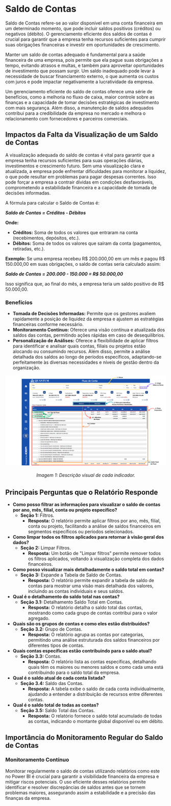 # Saldo de Contas

Saldo de Contas refere-se ao valor disponível em uma conta financeira em um determinado momento, que pode incluir saldos positivos (créditos) ou negativos (débito). O gerenciamento eficiente dos saldos de contas é crucial para garantir que a empresa tenha recursos suficientes para cumprir suas obrigações financeiras e investir em oportunidades de crescimento.

Manter um saldo de contas adequado é fundamental para a saúde financeira de uma empresa, pois permite que ela pague suas obrigações a tempo, evitando atrasos e multas, e também para aproveitar oportunidades de investimento que possam surgir. Um saldo inadequado pode levar à necessidade de buscar financiamento externo, o que aumenta os custos com juros e pode impactar negativamente a lucratividade da empresa.

Um gerenciamento eficiente do saldo de contas oferece uma série de benefícios, como a melhoria no fluxo de caixa, maior controle sobre as finanças e a capacidade de tomar decisões estratégicas de investimento com mais segurança. Além disso, a manutenção de saldos adequados contribui para a credibilidade da empresa no mercado e melhora o relacionamento com fornecedores e parceiros comerciais.
## Impactos da Falta da Visualização de um Saldo de Contas

A visualização adequada do saldo de contas é vital para garantir que a empresa tenha recursos suficientes para suas operações diárias, investimentos e crescimento futuro. Sem uma visualização clara e atualizada, a empresa pode enfrentar dificuldades para monitorar a liquidez, o que pode resultar em problemas para pagar despesas correntes. Isso pode forçar a empresa a contrair dívidas em condições desfavoráveis, comprometendo a estabilidade financeira e a capacidade de tomada de decisões informadas.

A fórmula para calcular o Saldo de Contas é:

**_Saldo de Contas = Créditos - Débitos_**

**Onde:**
- **Créditos:** Soma de todos os valores que entraram na conta (recebimentos, depósitos, etc.).
- **Débitos:** Soma de todos os valores que saíram da conta (pagamentos, retiradas, etc.).

**Exemplo:**
Se uma empresa recebeu R$ 200.000,00 em um mês e pagou R$ 150.000,00 em suas obrigações, o saldo de contas seria calculado assim:

**_Saldo de Contas = 200.000 - 150.000 = R$ 50.000,00_**

Isso significa que, ao final do mês, a empresa teria um saldo positivo de R$ 50.000,00.

### Benefícios 

- **Tomada de Decisões Informadas:** Permite que os gestores avaliem rapidamente a posição de liquidez da empresa e ajustem as estratégias financeiras conforme necessário.
- **Monitoramento Contínuo:** Oferece uma visão contínua e atualizada dos saldos das contas, permitindo ações rápidas em caso de desequilíbrios.
- **Personalização de Análises:** Oferece a flexibilidade de aplicar filtros para identificar e analisar quais contas, filiais ou projetos estão alocando ou consumindo recursos. Além disso, permite a análise detalhada dos saldos ao longo de períodos específicos, adaptando-se perfeitamente às diversas necessidades e níveis de gestão dentro da organização.

![account_balance](../assets/account_balance.png)
<h6 align = "center"> Imagem 1: Descrição visual de cada indicador.</h6>

## Principais Perguntas que o Relatório Responde
- **Como posso filtrar as informações para visualizar o saldo de contas por ano, mês, filial, conta ou projeto específico?**
    - **Seção 1:** Filtros.
        - **Resposta:** O relatório permite aplicar filtros por ano, mês, filial, conta ou projeto, facilitando a análise de saldos financeiros em segmentos específicos ou períodos selecionados.
- **Como limpar todos os filtros aplicados para retornar à visão geral dos dados?**
    - **Seção 2:** Limpar Filtros.
        - **Resposta:** Um botão de "Limpar filtros" permite remover todos os filtros aplicados, voltando à visualização completa dos dados financeiros.
- **Como posso visualizar mais detalhadamente o saldo total em contas?**
    - **Seção 3:** Expande a Tabela de Saldo de Contas.
        - **Resposta:** O relatório permite expandir a tabela de saldo de contas para mostrar uma visão mais detalhada dos valores, incluindo as contas individuais e seus saldos.
- **Qual é o detalhamento do saldo total nas contas?**
    - **Seção 3.1:** Detalhamento Saldo Total em Contas.
        - **Resposta:** O relatório detalha o saldo total das contas, mostrando como cada grupo de contas contribui para o valor agregado.
- **Quais são os grupos de contas e como eles estão distribuídos?**
    - **Seção 3.2:** Grupo de Contas.
        - **Resposta:** O relatório agrupa as contas por categorias, permitindo uma análise estruturada dos saldos financeiros por diferentes tipos de contas.
- **Quais contas específicas estão contribuindo para o saldo atual?**
    - **Seção 3.3:** Contas.
        - **Resposta:** O relatório lista as contas específicas, detalhando quais têm os maiores ou menores saldos e como cada uma está contribuindo para o saldo total da empresa.
- **Qual é o saldo atual de cada conta listada?**
    - **Seção 3.4:** Saldo das Contas.
        - **Resposta:** A tabela exibe o saldo de cada conta individualmente, ajudando a entender a distribuição de recursos entre diferentes contas.
- **Qual é o saldo total de todas as contas?**
    - **Seção 3.5:** Saldo Total das Contas.
        - **Resposta:** O relatório fornece o saldo total acumulado de todas as contas, indicando o montante global disponível ou em débito.

## Importância do Monitoramento Regular do Saldo de Contas

### Monitoramento Contínuo

Monitorar regularmente o saldo de contas utilizando relatórios como este no Power BI é crucial para garantir a visibilidade financeira da empresa e mitigar riscos potenciais. O uso eficiente desses relatórios permite identificar e resolver discrepâncias de saldos antes que se tornem problemas maiores, assegurando assim a estabilidade e a precisão das finanças da empresa.

